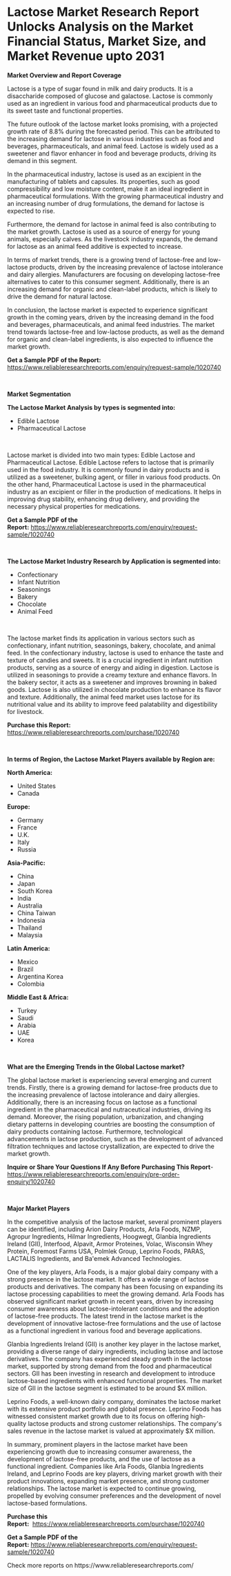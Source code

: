 <p><h1>Lactose Market Research Report Unlocks Analysis on the Market Financial Status, Market Size, and Market Revenue upto 2031</h1></p><p><strong>Market Overview and Report Coverage</strong></p>
<p><p>Lactose is a type of sugar found in milk and dairy products. It is a disaccharide composed of glucose and galactose. Lactose is commonly used as an ingredient in various food and pharmaceutical products due to its sweet taste and functional properties.</p><p>The future outlook of the lactose market looks promising, with a projected growth rate of 8.8% during the forecasted period. This can be attributed to the increasing demand for lactose in various industries such as food and beverages, pharmaceuticals, and animal feed. Lactose is widely used as a sweetener and flavor enhancer in food and beverage products, driving its demand in this segment.</p><p>In the pharmaceutical industry, lactose is used as an excipient in the manufacturing of tablets and capsules. Its properties, such as good compressibility and low moisture content, make it an ideal ingredient in pharmaceutical formulations. With the growing pharmaceutical industry and an increasing number of drug formulations, the demand for lactose is expected to rise.</p><p>Furthermore, the demand for lactose in animal feed is also contributing to the market growth. Lactose is used as a source of energy for young animals, especially calves. As the livestock industry expands, the demand for lactose as an animal feed additive is expected to increase.</p><p>In terms of market trends, there is a growing trend of lactose-free and low-lactose products, driven by the increasing prevalence of lactose intolerance and dairy allergies. Manufacturers are focusing on developing lactose-free alternatives to cater to this consumer segment. Additionally, there is an increasing demand for organic and clean-label products, which is likely to drive the demand for natural lactose.</p><p>In conclusion, the lactose market is expected to experience significant growth in the coming years, driven by the increasing demand in the food and beverages, pharmaceuticals, and animal feed industries. The market trend towards lactose-free and low-lactose products, as well as the demand for organic and clean-label ingredients, is also expected to influence the market growth.</p></p>
<p><strong>Get a Sample PDF of the Report:</strong> <a href="https://www.reliableresearchreports.com/enquiry/request-sample/1020740">https://www.reliableresearchreports.com/enquiry/request-sample/1020740</a></p>
<p>&nbsp;</p>
<p><strong>Market Segmentation</strong></p>
<p><strong>The Lactose Market Analysis by types is segmented into:</strong></p>
<p><ul><li>Edible Lactose</li><li>Pharmaceutical Lactose</li></ul></p>
<p>&nbsp;</p>
<p><p>Lactose market is divided into two main types: Edible Lactose and Pharmaceutical Lactose. Edible Lactose refers to lactose that is primarily used in the food industry. It is commonly found in dairy products and is utilized as a sweetener, bulking agent, or filler in various food products. On the other hand, Pharmaceutical Lactose is used in the pharmaceutical industry as an excipient or filler in the production of medications. It helps in improving drug stability, enhancing drug delivery, and providing the necessary physical properties for medications.</p></p>
<p><strong>Get a Sample PDF of the Report:</strong>&nbsp;<a href="https://www.reliableresearchreports.com/enquiry/request-sample/1020740">https://www.reliableresearchreports.com/enquiry/request-sample/1020740</a></p>
<p>&nbsp;</p>
<p><strong>The Lactose Market Industry Research by Application is segmented into:</strong></p>
<p><ul><li>Confectionary</li><li>Infant Nutrition</li><li>Seasonings</li><li>Bakery</li><li>Chocolate</li><li>Animal Feed</li></ul></p>
<p>&nbsp;</p>
<p><p>The lactose market finds its application in various sectors such as confectionary, infant nutrition, seasonings, bakery, chocolate, and animal feed. In the confectionary industry, lactose is used to enhance the taste and texture of candies and sweets. It is a crucial ingredient in infant nutrition products, serving as a source of energy and aiding in digestion. Lactose is utilized in seasonings to provide a creamy texture and enhance flavors. In the bakery sector, it acts as a sweetener and improves browning in baked goods. Lactose is also utilized in chocolate production to enhance its flavor and texture. Additionally, the animal feed market uses lactose for its nutritional value and its ability to improve feed palatability and digestibility for livestock.</p></p>
<p><strong>Purchase this Report:</strong>&nbsp; <a href="https://www.reliableresearchreports.com/purchase/1020740">https://www.reliableresearchreports.com/purchase/1020740</a></p>
<p>&nbsp;</p>
<p><strong>In terms of Region, the Lactose Market Players available by Region are:</strong></p>
<p>
    <p> <strong> North America: </strong>
        <ul>
            <li>United States</li>
            <li>Canada</li>
        </ul>
        </p> 
    <p> <strong> Europe: </strong>
        <ul>
            <li>Germany</li>
            <li>France</li>
            <li>U.K.</li>
            <li>Italy</li>
            <li>Russia</li>
        </ul>
        </p> 
    <p> <strong> Asia-Pacific: </strong>
        <ul>
            <li>China</li>
            <li>Japan</li>
            <li>South Korea</li>
            <li>India</li>
            <li>Australia</li>
            <li>China Taiwan</li>
            <li>Indonesia</li>
            <li>Thailand</li>
            <li>Malaysia</li>
        </ul>
        </p> 
    <p> <strong> Latin America: </strong>
        <ul>
            <li>Mexico</li>
            <li>Brazil</li>
            <li>Argentina Korea</li>
            <li>Colombia</li>
        </ul>
        </p> 
    <p> <strong> Middle East & Africa: </strong>
        <ul>
            <li>Turkey</li>
            <li>Saudi</li>
            <li>Arabia</li>
            <li>UAE</li>
            <li>Korea</li>
        </ul>
    </p>
    </p>
<p>&nbsp;</p>
<p><strong>What are the Emerging Trends in the Global Lactose market?</strong></p>
<p><p>The global lactose market is experiencing several emerging and current trends. Firstly, there is a growing demand for lactose-free products due to the increasing prevalence of lactose intolerance and dairy allergies. Additionally, there is an increasing focus on lactose as a functional ingredient in the pharmaceutical and nutraceutical industries, driving its demand. Moreover, the rising population, urbanization, and changing dietary patterns in developing countries are boosting the consumption of dairy products containing lactose. Furthermore, technological advancements in lactose production, such as the development of advanced filtration techniques and lactose crystallization, are expected to drive the market growth.</p></p>
<p><strong>Inquire or Share Your Questions If Any Before Purchasing This Report</strong>- <a href="https://www.reliableresearchreports.com/enquiry/pre-order-enquiry/1020740">https://www.reliableresearchreports.com/enquiry/pre-order-enquiry/1020740</a></p>
<p>&nbsp;</p>
<p><strong>Major Market Players</strong></p>
<p><p>In the competitive analysis of the lactose market, several prominent players can be identified, including Arion Dairy Products, Arla Foods, NZMP, Agropur Ingredients, Hilmar Ingredients, Hoogwegt, Glanbia Ingredients Ireland (GII), Interfood, Alpavit, Armor Proteines, Volac, Wisconsin Whey Protein, Foremost Farms USA, Polmlek Group, Leprino Foods, PARAS, LACTALIS Ingredients, and Ba'emek Advanced Technologies.</p><p>One of the key players, Arla Foods, is a major global dairy company with a strong presence in the lactose market. It offers a wide range of lactose products and derivatives. The company has been focusing on expanding its lactose processing capabilities to meet the growing demand. Arla Foods has observed significant market growth in recent years, driven by increasing consumer awareness about lactose-intolerant conditions and the adoption of lactose-free products. The latest trend in the lactose market is the development of innovative lactose-free formulations and the use of lactose as a functional ingredient in various food and beverage applications.</p><p>Glanbia Ingredients Ireland (GII) is another key player in the lactose market, providing a diverse range of dairy ingredients, including lactose and lactose derivatives. The company has experienced steady growth in the lactose market, supported by strong demand from the food and pharmaceutical sectors. GII has been investing in research and development to introduce lactose-based ingredients with enhanced functional properties. The market size of GII in the lactose segment is estimated to be around $X million.</p><p>Leprino Foods, a well-known dairy company, dominates the lactose market with its extensive product portfolio and global presence. Leprino Foods has witnessed consistent market growth due to its focus on offering high-quality lactose products and strong customer relationships. The company's sales revenue in the lactose market is valued at approximately $X million.</p><p>In summary, prominent players in the lactose market have been experiencing growth due to increasing consumer awareness, the development of lactose-free products, and the use of lactose as a functional ingredient. Companies like Arla Foods, Glanbia Ingredients Ireland, and Leprino Foods are key players, driving market growth with their product innovations, expanding market presence, and strong customer relationships. The lactose market is expected to continue growing, propelled by evolving consumer preferences and the development of novel lactose-based formulations.</p></p>
<p><strong>Purchase this Report:</strong>&nbsp;&nbsp;<a href="https://www.reliableresearchreports.com/purchase/1020740">https://www.reliableresearchreports.com/purchase/1020740</a></p>
<p></p>
<p><strong>Get a Sample PDF of the Report:</strong>&nbsp;<a href="https://www.reliableresearchreports.com/enquiry/request-sample/1020740">https://www.reliableresearchreports.com/enquiry/request-sample/1020740</a></p>
<p>Check more reports on https://www.reliableresearchreports.com/</p>